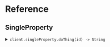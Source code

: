 # Reference
## SingleProperty
<details><summary><code>client.singleProperty.doThing(id) -> String</code></summary>
<dl>
<dd>

#### 🔌 Usage

<dl>
<dd>

<dl>
<dd>

```java
client.singleProperty().doThing(
    "id",
    GetThingRequest
        .builder()
        .includeRemoteData(true)
        .build()
);
```
</dd>
</dl>
</dd>
</dl>

#### ⚙️ Parameters

<dl>
<dd>

<dl>
<dd>

**id:** `String` 
    
</dd>
</dl>

<dl>
<dd>

**includeRemoteData:** `Optional<Boolean>` 
    
</dd>
</dl>
</dd>
</dl>


</dd>
</dl>
</details>
